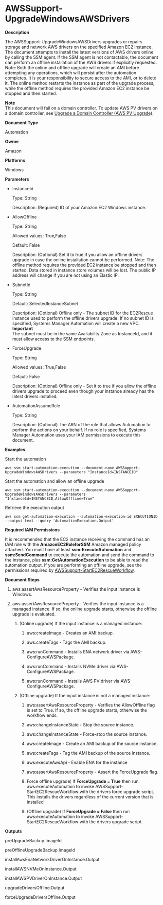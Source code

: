# AWSSupport\-UpgradeWindowsAWSDrivers<a name="automation-awssupport-upgradewindowsawsdrivers"></a>

 **Description** 

The AWSSupport\-UpgradeWindowsAWSDrivers upgrades or repairs storage and network AWS drivers on the specified Amazon EC2 instance\. The document attempts to install the latest versions of AWS drivers online by calling the SSM agent\. If the SSM agent is not contactable, the document can perform an offline installation of the AWS drivers if explicitly requested\. Note: Both the online and offline upgrade will create an AMI before attempting any operations, which will persist after the automation completes\. It is your responsibility to secure access to the AMI, or to delete it\. The online method restarts the instance as part of the upgrade process, while the offline method requires the provided Amazon EC2 instance be stopped and then started\.

**Note**  
This document will fail on a domain controller\. To update AWS PV drivers on a domain controller, see [Upgrade a Domain Controller \(AWS PV Upgrade\)](https://docs.aws.amazon.com/AWSEC2/latest/WindowsGuide/Upgrading_PV_drivers.html#aws-pv-upgrade-dc)\.

 **Document Type** 

Automation

 **Owner** 

Amazon

 **Platforms** 

Windows

 **Parameters** 
+ InstanceId

  Type: String

  Description: \(Required\) ID of your Amazon EC2 Windows instance\.
+ AllowOffline

  Type: String

  Allowed values: True,False

  Default: False

  Description: \(Optional\) Set it to true if you allow an offline drivers upgrade in case the online installation cannot be performed\. Note: The offline method requires the provided EC2 instance be stopped and then started\. Data stored in instance store volumes will be lost\. The public IP address will change if you are not using an Elastic IP\.
+ SubnetId

  Type: String

  Default: SelectedInstanceSubnet

  Description: \(Optional\) Offline only \- The subnet ID for the EC2Rescue instance used to perform the offline drivers upgrade\. If no subnet ID is specified, Systems Manager Automation will create a new VPC\.
**Important**  
The subnet must be in the same Availability Zone as InstanceId, and it must allow access to the SSM endpoints\.
+ ForceUpgrade

  Type: String

  Allowed values: True,False

  Default: False

  Description: \(Optional\) Offline only \- Set it to true if you allow the offline drivers upgrade to proceed even though your instance already has the latest drivers installed\.
+ AutomationAssumeRole

  Type: String

  Description: \(Optional\) The ARN of the role that allows Automation to perform the actions on your behalf\. If no role is specified, Systems Manager Automation uses your IAM permissions to execute this document\.

 **Examples** 

Start the automation

```
aws ssm start-automation-execution --document-name AWSSupport-UpgradeWindowsAWSDrivers --parameters "InstanceId=INSTANCEID"
```

Start the automation and allow an offline upgrade

```
aws ssm start-automation-execution --document-name AWSSupport-UpgradeWindowsAWSDrivers --parameters "InstanceId=INSTANCEID,AllowOffline=True"
```

Retrieve the execution output

```
aws ssm get-automation-execution --automation-execution-id EXECUTIONID --output text --query 'AutomationExecution.Output'
```

 **Required IAM Permissions** 

It is recommended that the EC2 instance receiving the command has an IAM role with the **AmazonEC2RoleforSSM** Amazon managed policy attached\. You must have at least **ssm:ExecuteAutomation** and **ssm:SendCommand** to execute the automation and send the command to the instance, plus **ssm:GetAutomationExecution** to be able to read the automation output\. If you are performing an offline upgrade, see the permissions required by [AWSSupport\-StartEC2RescueWorkflow](automation-awssupport-startec2rescueworkflow.md)\.

 **Document Steps** 

1. aws:assertAwsResourceProperty \- Verifies the input instance is Windows\.

1. aws:assertAwsResourceProperty \- Verifies the input instance is a managed instance\. If so, the online upgrade starts, otherwise the offline upgrade is evaluated\.

   1. \(Online upgrade\) If the input instance is a managed instance:

      1. aws:createImage \- Creates an AMI backup\.

      1. aws:createTags \- Tags the AMI backup\.

      1. aws:runCommand \- Installs ENA network driver via AWS\-ConfigureAWSPackage\.

      1. aws:runCommand \- Installs NVMe driver via AWS\-ConfigureAWSPackage\.

      1. aws:runCommand \- Installs AWS PV driver via AWS\-ConfigureAWSPackage\.

   1. \(Offline upgrade\) If the input instance is not a managed instance:

      1. aws:assertAwsResourceProperty \- Verifies the AllowOffline flag is set to True\. If so, the offline upgrade starts, otherwise the workflow ends\.

      1. aws:changeInstanceState \- Stop the source instance\.

      1. aws:changeInstanceState \- Force\-stop the source instance\.

      1. aws:createImage \- Create an AMI backup of the source instance\.

      1. aws:createTags \- Tag the AMI backup of the source instance\.

      1. aws:executeAwsApi \- Enable ENA for the instance

      1. aws:assertAwsResourceProperty \- Assert the ForceUpgrade flag\.

      1. Force offline upgrade\) If **ForceUpgrade = True** then run aws:executeAutomation to invoke AWSSupport\-StartEC2RescueWorkflow with the drivers force upgrade script\. This installs the drivers regardless of the current version that is installed

      1. \(Offline upgrade\) If **ForceUpgrade = False** then run aws:executeAutomation to invoke AWSSupport\-StartEC2RescueWorkflow with the drivers upgrade script\.

 **Outputs** 

preUpgradeBackup\.ImageId

preOfflineUpgradeBackup\.ImageId

installAwsEnaNetworkDriverOnInstance\.Output

installAWSNVMeOnInstance\.Output

installAWSPVDriverOnInstance\.Output

upgradeDriversOffline\.Output

forceUpgradeDriversOffline\.Output
